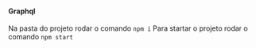 #### Graphql
Na pasta do projeto rodar o comando `npm i`
Para startar o projeto rodar o comando `npm start`